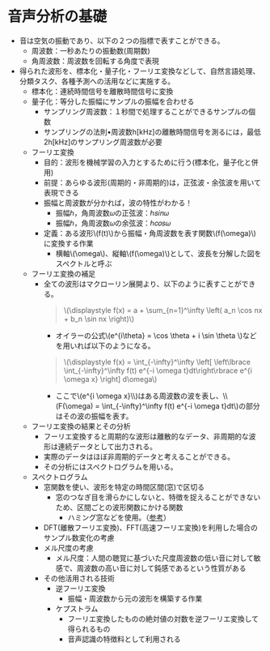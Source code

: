 <script type="text/x-mathjax-config">MathJax.Hub.Config({tex2jax:{inlineMath:[['\$','\$'],['\\(','\\)']],processEscapes:true},CommonHTML: {matchFontHeight:false}});</script>
<script type="text/javascript" async src="https://cdnjs.cloudflare.com/ajax/libs/mathjax/2.7.1/MathJax.js?config=TeX-MML-AM_CHTML"></script>

# 音声分析の基礎
- 音は空気の振動であり、以下の２つの指標で表すことができる。
  - 周波数：一秒あたりの振動数(周期数)
  - 角周波数：周波数を回転する角度で表現
- 得られた波形を、標本化・量子化・フーリエ変換などして、自然言語処理、分類タスク、各種予測への活用などに実施する。
  - 標本化：連続時間信号を離散時間信号に変換
  - 量子化：等分した振幅にサンプルの振幅を合わせる
    - サンプリング周波数：１秒間で処理することができるサンプルの個数
    - サンプリングの法則•周波数h[kHz]の離散時間信号を測るには，最低2h[kHz]のサンプリング周波数が必要
  - フーリエ変換
    - 目的：波形を機械学習の入力とするために行う(標本化，量子化と併用)
    - 前提：あらゆる波形(周期的・非周期的)は，正弦波・余弦波を用いて表現できる
    - 振幅と周波数が分かれば，波の特性がわかる！
      - 振幅ℎ，角周波数𝜔の正弦波：ℎ𝑠𝑖𝑛𝜔
      - 振幅ℎ，角周波数𝜔の余弦波：ℎ𝑐𝑜𝑠𝜔
    - 定義：ある波形\\\(f(t)\\\)から振幅・角周波数を表す関数\\\(f(\omega)\\\)に変換する作業
      - 横軸\\\(\omega\\\)、縦軸\\\(f(\omega)\\\)として、波長を分解した図をスペクトルと呼ぶ
  - フーリエ変換の補足
    - 全ての波形はマクローリン展開より、以下のように表すことができる。
      > \\\(\displaystyle f(x) = a + \sum_{n=1}^\infty \left( a_n \cos nx + b_n \sin nx \right)\\\)
      - オイラーの公式\\\(e^{i\theta} = \cos \theta + i \sin \theta \\\)などを用いれば以下のようになる。
      > \\\(\displaystyle f(x) = \int_{-\infty}^\infty \left[ \left\lbrace \int_{-\infty}^\infty f(t) e^{-i \omega t}dt\right\rbrace e^{i \omega x} \right] d\omega\\\)
      - ここで\\\(e^{i \omega x}\\\\)はある周波数の波を表し、\\\\(F(\omega) = \int_{-\infty}^\infty f(t) e^{-i \omega t}dt\\\)の部分はその波の振幅を表す。
  - フーリエ変換の結果とその分析
    - フーリエ変換すると周期的な波形は離散的なデータ、非周期的な波形は連続データとして出力される。
    - 実際のデータはほぼ非周期的データと考えることができる。
    - その分析にはスペクトログラムを用いる。
  - スペクトログラム
    - 窓関数を使い、波形を特定の時間区間(窓)で区切る
      - 窓のつなぎ目を滑らかにしないと、特徴を捉えることができないため、区間ごとの波形関数にかける関数
        - ハミング窓などを使用。（[参考](https://ja.wikipedia.org/wiki/窓関数#ハミング窓)）
    - DFT(離散フーリエ変換)、FFT(高速フーリエ変換)を利用した場合のサンプル数変化の考慮
    - メル尺度の考慮
      - メル尺度：人間の聴覚に基づいた尺度周波数の低い音に対して敏感で、周波数の高い音に対して鈍感であるという性質がある
    - その他活用される技術
      - 逆フーリエ変換
        - 振幅・周波数から元の波形を構築する作業
      - ケプストラム
        - フーリエ変換したものの絶対値の対数を逆フーリエ変換して得られるもの
        - 音声認識の特徴料として利用される

